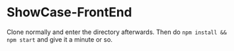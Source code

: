 # ShowCase-FrontEnd

Clone normally and enter the directory afterwards. Then do `npm install && npm start` and give it a minute or so.
